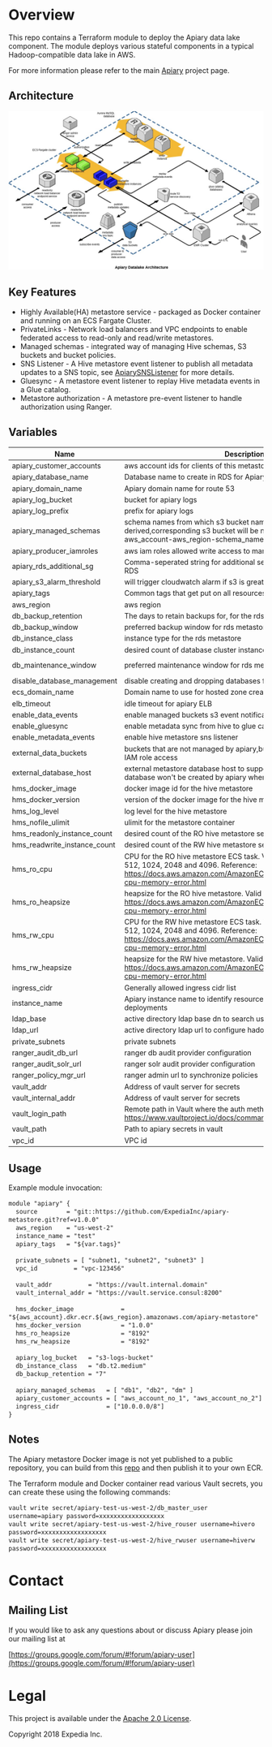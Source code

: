 # Overview

 This repo contains a Terraform module to deploy the Apiary data lake component. The module deploys various stateful components in a typical Hadoop-compatible data lake in AWS.

For more information please refer to the main [Apiary](https://github.com/ExpediaInc/apiary) project page.

## Architecture
![Datalake  architecture](docs/apiary_datalake_3d.jpg)

## Key Features
  * Highly Available(HA) metastore service - packaged as Docker container and running on an ECS Fargate Cluster.
  * PrivateLinks - Network load balancers and VPC endpoints to enable federated access to read-only and read/write metastores.
  * Managed schemas - integrated way of managing Hive schemas, S3 buckets and bucket policies.
  * SNS Listener - A Hive metastore event listener to publish all metadata updates to a SNS topic, see [ApiarySNSListener](https://github.com/ExpediaInc/apiary-extensions/tree/master/apiary-metastore-listener) for more details.
  * Gluesync  - A metastore event listener to replay Hive metadata events in a Glue catalog.
  * Metastore authorization - A metastore pre-event listener to handle authorization using Ranger.

## Variables
| Name | Description | Type | Default | Required |
|------|-------------|:----:|:-----:|:-----:|
| apiary_customer_accounts | aws account ids for clients of this metastore | list | - | yes |
| apiary_database_name | Database name to create in RDS for Apiary | string | `apiary` | no |
| apiary_domain_name | Apiary domain name for route 53 | string | `` | no |
| apiary_log_bucket | bucket for apiary logs | string | - | yes |
| apiary_log_prefix | prefix for apiary logs | string | `` | no |
| apiary_managed_schemas | schema names from which s3 bucket names will be derived,corresponding s3 bucket will be named as apiary_instance-aws_account-aws_region-schema_name | list | `<list>` | no |
| apiary_producer_iamroles | aws iam roles allowed write access to managed apiary s3 buckets | map | `<map>` | no |
| apiary_rds_additional_sg | Comma-seperated string for additional security groups to attach to RDS | list | `<list>` | no |
| apiary_s3_alarm_threshold | will trigger cloudwatch alarm if s3 is greater than this, default 1TB | string | `10000000000000` | no |
| apiary_tags | Common tags that get put on all resources | map | - | yes |
| aws_region | aws region | string | - | yes |
| db_backup_retention | The days to retain backups for, for the rds metastore. | string | - | yes |
| db_backup_window | preferred backup window for rds metastore database in UTC. | string | `02:00-03:00` | no |
| db_instance_class | instance type for the rds metastore | string | - | yes |
| db_instance_count | desired count of database cluster instances | string | `2` | no |
| db_maintenance_window | preferred maintenance window for rds metastore database in UTC. | string | `wed:03:00-wed:04:00` | no |
| disable_database_management | disable creating and dropping databases from hive cli | string | `` | no |
| ecs_domain_name | Domain name to use for hosted zone created by ECS service discovery | string | `lcl` | no |
| elb_timeout | idle timeout for apiary ELB | string | `1800` | no |
| enable_data_events | enable managed buckets s3 event notifications | string | `` | no |
| enable_gluesync | enable metadata sync from hive to glue catalog | string | `` | no |
| enable_metadata_events | enable hive metastore sns listener | string | `` | no |
| external_data_buckets | buckets that are not managed by apiary,but added to hive metastore IAM role access | list | `<list>` | no |
| external_database_host | external metastore database host to support legacy installations, mysql database won't be created by apiary when this option is specified | string | `` | no |
| hms_docker_image | docker image id for the hive metastore | string | - | yes |
| hms_docker_version | version of the docker image for the hive metastore | string | - | yes |
| hms_log_level | log level for the hive metastore | string | `INFO` | no |
| hms_nofile_ulimit | ulimit for the metastore container | string | `32768` | no |
| hms_readonly_instance_count | desired count of the RO hive metastore service | string | `2` | no |
| hms_readwrite_instance_count | desired count of the RW hive metastore service | string | `2` | no |
| hms_ro_cpu | CPU for the RO hive metastore ECS task. Valid values cane be 256, 512, 1024, 2048 and 4096. Reference: https://docs.aws.amazon.com/AmazonECS/latest/developerguide/task-cpu-memory-error.html | string | `512` | no |
| hms_ro_heapsize | heapsize for the RO hive metastore. Valid values: https://docs.aws.amazon.com/AmazonECS/latest/developerguide/task-cpu-memory-error.html | string | - | yes |
| hms_rw_cpu | CPU for the RW hive metastore ECS task. Valid values cane be 256, 512, 1024, 2048 and 4096. Reference: https://docs.aws.amazon.com/AmazonECS/latest/developerguide/task-cpu-memory-error.html | string | `512` | no |
| hms_rw_heapsize | heapsize for the RW hive metastore. Valid values: https://docs.aws.amazon.com/AmazonECS/latest/developerguide/task-cpu-memory-error.html | string | - | yes |
| ingress_cidr | Generally allowed ingress cidr list | list | - | yes |
| instance_name | Apiary instance name to identify resources in multi instance deployments | string | `` | no |
| ldap_base | active directory ldap base dn to search users and groups | string | `` | no |
| ldap_url | active directory ldap url to configure hadoop LDAP group mapping | string | `` | no |
| private_subnets | private subnets | list | - | yes |
| ranger_audit_db_url | ranger db audit provider configuration | string | `` | no |
| ranger_audit_solr_url | ranger solr audit provider configuration | string | `` | no |
| ranger_policy_mgr_url | ranger admin url to synchronize policies | string | `` | no |
| vault_addr | Address of vault server for secrets | string | - | yes |
| vault_internal_addr | Address of vault server for secrets | string | - | yes |
| vault_login_path | Remote path in Vault where the auth method is enabled." More details: https://www.vaultproject.io/docs/commands/login.html | string | `` | no |
| vault_path | Path to apiary secrets in vault | string | `` | no |
| vpc_id | VPC id | string | - | yes |

## Usage

Example module invocation:
```
module "apiary" {
  source        = "git::https://github.com/ExpediaInc/apiary-metastore.git?ref=v1.0.0"
  aws_region    = "us-west-2"
  instance_name = "test"
  apiary_tags   = "${var.tags}"

  private_subnets = [ "subnet1, "subnet2", "subnet3" ]
  vpc_id          = "vpc-123456"

  vault_addr          = "https://vault.internal.domain"
  vault_internal_addr = "https://vault.service.consul:8200"

  hms_docker_image             = "${aws_account}.dkr.ecr.${aws_region}.amazonaws.com/apiary-metastore"
  hms_docker_version           = "1.0.0"
  hms_ro_heapsize              = "8192"
  hms_rw_heapsize              = "8192"

  apiary_log_bucket   = "s3-logs-bucket"
  db_instance_class   = "db.t2.medium"
  db_backup_retention = "7"

  apiary_managed_schemas   = [ "db1", "db2", "dm" ]
  apiary_customer_accounts = [ "aws_account_no_1", "aws_account_no_2"]
  ingress_cidr             = ["10.0.0.0/8"]
}

```

## Notes
  The Apiary metastore Docker image is not yet published to a public repository, you can build from this [repo](https://github.com/ExpediaInc/apiary-metastore-docker) and then publish it to your own ECR.

  The Terraform module and Docker container read various Vault secrets, you can create these using the following commands:
  ```
  vault write secret/apiary-test-us-west-2/db_master_user username=apiary password=xxxxxxxxxxxxxxxxxx
  vault write secret/apiary-test-us-west-2/hive_rouser username=hivero password=xxxxxxxxxxxxxxxxxx
  vault write secret/apiary-test-us-west-2/hive_rwuser username=hiverw password=xxxxxxxxxxxxxxxxxx
  ```

# Contact

## Mailing List
If you would like to ask any questions about or discuss Apiary please join our mailing list at

  [https://groups.google.com/forum/#!forum/apiary-user](https://groups.google.com/forum/#!forum/apiary-user)

# Legal
This project is available under the [Apache 2.0 License](http://www.apache.org/licenses/LICENSE-2.0.html).

Copyright 2018 Expedia Inc.
